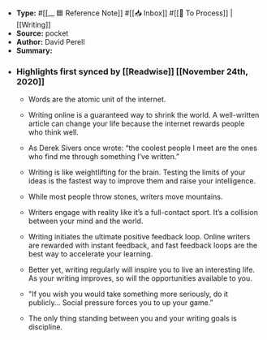 - **Type:** #[[__ 🟦  Reference Note]] #[[📥 Inbox]] #[[📝 To Process]] | [[Writing]]
- **Source:**  pocket
- **Author:** David Perell
- **Summary:**
- ### Highlights first synced by [[Readwise]] [[November 24th, 2020]]
    - Words are the atomic unit of the internet. 
    - Writing online is a guaranteed way to shrink the world. A well-written article can change your life because the internet rewards people who think well. 
    - As Derek Sivers once wrote: “the coolest people I meet are the ones who find me through something I’ve written.” 
    - Writing is like weightlifting for the brain. Testing the limits of your ideas is the fastest way to improve them and raise your intelligence.  
    - While most people throw stones, writers move mountains.

 
    - Writers engage with reality like it’s a full-contact sport. It’s a collision between your mind and the world. 
    - Writing initiates the ultimate positive feedback loop. Online writers are rewarded with instant feedback, and fast feedback loops are the best way to accelerate your learning. 
    - Better yet, writing regularly will inspire you to live an interesting life. As your writing improves, so will the opportunities available to you. 
    - "If you wish you would take something more seriously, do it publicly… Social pressure forces you to up your game.” 
    - The only thing standing between you and your writing goals is discipline. 
